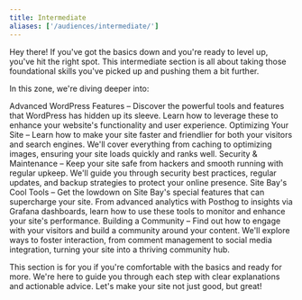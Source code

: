 ```yaml
---
title: Intermediate
aliases: ['/audiences/intermediate/']
---
```


Hey there! If you've got the basics down and you're ready to level up, you've hit the right spot. This intermediate section is all about taking those foundational skills you've picked up and pushing them a bit further.

In this zone, we're diving deeper into:

Advanced WordPress Features – Discover the powerful tools and features that WordPress has hidden up its sleeve. Learn how to leverage these to enhance your website's functionality and user experience.
Optimizing Your Site – Learn how to make your site faster and friendlier for both your visitors and search engines. We'll cover everything from caching to optimizing images, ensuring your site loads quickly and ranks well.
Security & Maintenance – Keep your site safe from hackers and smooth running with regular upkeep. We'll guide you through security best practices, regular updates, and backup strategies to protect your online presence.
Site Bay's Cool Tools – Get the lowdown on Site Bay's special features that can supercharge your site. From advanced analytics with Posthog to insights via Grafana dashboards, learn how to use these tools to monitor and enhance your site's performance.
Building a Community – Find out how to engage with your visitors and build a community around your content. We'll explore ways to foster interaction, from comment management to social media integration, turning your site into a thriving community hub.

This section is for you if you're comfortable with the basics and ready for more. We're here to guide you through each step with clear explanations and actionable advice. Let's make your site not just good, but great!